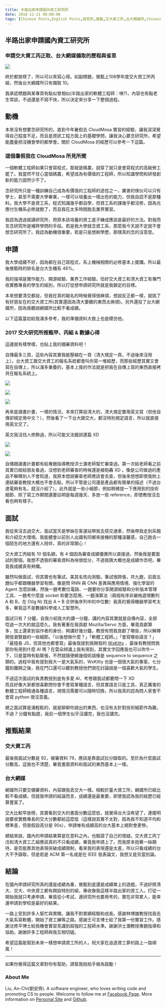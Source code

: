 ```yaml
---
title: 半路出家申請國內資工研究所
date: 2018-11-21 00:00:00
tags: [Chinese Posts,English Posts,研究所,推甄,交大資工所,台大網媒所,Chinese,]
---
```



## 半路出家申請國內資工研究所

### 申請交大資工丙正取、台大網媒備取的歷程與省思

<img class="dz t u gn ak" src="https://miro.medium.com/max/2360/0*Lo7EBvEhg4nzf9fg.jpg" role="presentation"><br/>

終於都放榜了，所以可以來寫心得。如副標題，推甄上108學年度交大資工所丙組，然後台大網媒所只有備取 10。

我承認標題與某專頁有點似曾相似(半路出家的軟體工程師：咦?)，內容也有點老生常談，不過還是不寫不快，所以決定來分享一下整個過程。

## 動機

本來沒有想要念研究所的，直到今年暑假去 CloudMosa 實習的經驗，讓我深深覺得自己程度不足，而且是資訊工程方面上的基礎學問，讓我決心要念研究所，希望能盡量把沒機會學的都學會。關於 CloudMosa 的經歷可以參考一下這篇。

### <div class="cd ip cj ck iq cm">這個暑假我在 CloudMosa 所見所聞</div>

一個軟體工程師如果只會寫程式，那就是碼農，說穿了就只是會寫程式的高級勞工罷了。我當然不甘心當個碼農，希望成為有價值的工程師，所以知識學問和研發創新的能力固然少不了。

念研究所只是一種訓練自己成為有價值的工程師的途徑之一，厲害的傢伙可以只有學士，甚至不需要大學畢業，一樣可以培養出一樣出色的能力，但我自認不是那種料。我大學不是資工系，程式知識幾乎都自學，但資工系的課幾乎都沒修，因為光應付生機系必修就飽了，而且我花太多時間跑去業界實習。

我認為透過就讀研究所，把原本該培養的資工底子練成應該是最好的方法。對我而言念研究所是補齊學問的手段。若是我大學就念資工系，那麼我今天說不定就不會想念研究所了。我認為動機很重要，若是只是想刷學歷，那樣真的念的沒意思。

## 申請

我大學成績不好，因為都在自己寫程式，系上機械相關的必修基本上擺爛。所以最後推甄時的排名是台大生機系 46%。

我的強項是實作能力、開源經驗、業界工作經驗。恰好交大資工和清大資工有專門收實務專長的學生的組別，所以打從想申請研究所就是我鎖定的目標。

本來想要清交都投，但我在真的報名的時候覺得很麻煩，想說反正都一樣，就挑了有好朋友在的交大資工所(其實還因為清大要繳的東西太麻煩)。另外還投了台大網媒所，因為我聽說網媒所比較不看成績。

以下這篇當初給我滿多參考，我的準備資料大致上也是模仿他。

### <div class="cd ip cj ck iq cm">2017 交大研究所推甄甲、丙組 &amp; 數據心得</div>

這邊就有樣學樣，也貼上我的備審資料吧！

自傳最多三頁，這些內容其實我能壓縮在一頁（清大規定一頁，不過後來沒用上）。台大資工跟交大資工的報名系統都會叫你寫一堆經歷，而那些經歷其實又會寫在自傳上，所以滿多重疊的，基本上我的作法就是把我在自傳上寫的東西直接拷貝在報名系統上。

<img class="dz t u gn ak" src="https://miro.medium.com/max/2364/1*nYUAUK9ekq0QW47AQH7DsQ.png" role="presentation"><br/>

<img class="dz t u gn ak" src="https://miro.medium.com/max/2348/1*ZcWIkea6xeUUSD63F4MA4A.png" role="presentation"><br/>

<img class="dz t u gn ak" src="https://miro.medium.com/max/2364/1*RYP49rDuOhp72QMWABEuhg.png" role="presentation"><br/>

再來是讀書計畫，一樣的情況，本來打算投清大的，清大規定要用英文寫（但他自傳卻規定用中文？），然後看了一下台大跟交大，都沒特別規定語言，所以就直接用英文交了。

英文我沒找人修飾過，所以可能文法錯誤連篇 XD

<img class="dz t u gn ak" src="https://miro.medium.com/max/2420/1*00detiJERY0g2ZKt0kGr3A.png" role="presentation"><br/>

<img class="dz t u gn ak" src="https://miro.medium.com/max/2416/1*mcjVBUWIX1yRqacpSTiMLg.png" role="presentation"><br/>

自傳跟讀書計畫都有給專題指導教授洪士灝老師幫忙審查過。第一次給老師看之前其實已經給朋友看過，沒想到老師審查的時候還是被砲轟 XD 。像是公司做過的產品不解釋別人不會知道，我原本想說審查老師應該會去查，但後來想想即使我附上連結審查教授大概也不會去點，所以不管是公司還是產品都有簡單的描述（不過台達電夠有名，就沒介紹了）。此外就是一些小細節，例如稍微提一下應用到的技術細節、除了寫工作期間還要註明是每週幾天、多放一些 reference，即使教授沒去看也夠有樣子。

## 面試

我從來沒去過交大，面試當天是學姊在客運站帶我去搭交通車，然後帶我走到系館和介紹交大環境。我能體會以前別人出國有同鄉來接機的那種溫馨感，自己跑去一個陌生的地方還有人陪伴，真的非常開心！

交大資工丙組有 10 個名額，有 4 個因為審查成績優異所以直接過，然後我是要面試的那個。我想不透我的審查資料為啥很低分，不過我猜大概也是成績作祟吧，畢竟我成績真有夠爛。

雖然叫做面試，但其實也有筆試，美其名性向測驗。筆試很誇張，共九題，前面五題似乎都跟機器學習有關，像是問 RNN 與 CNN 差異與應用情境、強化學習的 Agent 怎麼訓練，然後一題考數位電路、一題要你分享開源經驗和分析版本管理工具、一題考什麼是 socket 和要怎麼用、一題演算法（兩個有序非嚴格遞增數列 A 和 B，在 O(lg N) 找出 A + B 合併後序列中的中位數）我真的覺得機器學習考太多，畢竟這不是數據科學或人工智慧所。

面試只有 7 分鐘，自我介紹我大約講一分鐘，講的內容其實就是自傳內容，全部唸過一次大約就這麼久。我有著重在我貢獻 Mozilla/Servo 方面，畢竟貢獻算多，加上還拿到協作者的身份，夠講好幾分鐘。教授有問我貢獻了哪些，所以解釋開發瀏覽器的一些細節。「以後想做什麼？」「軟體工程師。」「會寫哪些語言？」「最擅長 JS，但其他也都會寫」最後我提到我開發的 <a href="https://github.com/weather-bot/WxKitty" class="dj by lc ld le lf" target="_blank" rel="noopener nofollow">WxKitty</a> ，最後有教授問我那你有用到什麼 AI 嗎？在雲朵辨識上我有用到，其實文字回應我也可以吹牛一下，只是當時有點緊張，不然就隨便繞幾個術語像是 sequence to sequence 之類的。過程中我有提到我大一是大氣系的，WxKitty 也是一個很大氣的專案，七分鐘到離開之後，我在門口還可以聽到教授他們很在討論說是一個喜歡大氣的學生。

不過這次面試的負責教授到底有多愛 AI，考卷跟面試都要問一下 XD<br>而且好像大家都很喜歡問你會不會寫某種語言，但其實語言只是工具，真正厲害的軟體工程師精通各種語言，視情況需要可以隨時切換，所以我真的認為問人家會不會寫 python 很沒意義。

總之面試算是滿輕鬆的，就是聊聊你說出的東西，也沒有太針對技術細節作為難，不過 7 分鐘有點趕，我前一個學生似乎沒講完，我也沒講完。

## 推甄結果

### 交大資工丙

最後我面試分數是 92，被審資料 79，應該是靠面試拉分錄取的。至於為什麼面試分數高，這我也不清楚，畢竟書面資料和面試的東西基本上一樣。

### 台大網媒

網媒所只要交備審資料，內容跟我丟交大一樣。相較於臺大資工所，網媒所已經比較不看成績，但就我申請的結論而言，成績還是最重要，即使我認為我的經歷已經算豐富了。

交大比較早放榜，其實看到交大的書面分數這麼低，就覺得台大沒希望了，連擺明說要收實務專長的交大分數都給這麼低（這樣說其實不太對，因為我不知道平均和標準差，但我假設高分是 90s），申請唯有成績高的台大基本上絕對會更慘。

總結來說，國內的申請結果算是在意料之內，也驗證了自己的懷疑。交大資工丙丁戊和清大資工乙組應該真的不只看成績，畢竟我申請上了。而我原本抱著一絲期待，是否能靠其他表現突破成績限制，看來我的表現還是太差，所以只看成績的台大不予錄取，但是若是 ACM 第一名或是在 IEEE 發表論文，我想又是另當別論。

## 結論

在國內申請研究所真的還是成績為重，推甄到底還是成績單上的遊戲，不過好險清大、交大、中央資工都有開設特別的組，專收像我這樣半路出家的資工人。打從一開始我就只考慮申請，畢竟從小考試，連研究所也要用考的，實在非常累人，能幸運申請到學校是最好的結果。

一路上受到許多人幫忙與賞賜，讓我不對累績經驗和成長。感謝林博雄教授找我去大氣系寫軟體，開始了資工練等之路。感謝王可言博士給了我第一份實習工作。感謝沈修平博士給我機會實習見識到超強的工程師水準。謝謝洪士灝教授專題指導和協助。謝謝許多工程師與我互相切磋。

希望這篇能幫到未來一樣想申請資工所的人，祝大家在追逐資工夢的路上一路順風！

---

如果你覺得這篇文章對你有幫助，請幫我拍拍手做為鼓勵！

### About Me

Liu, An-Chi(劉安齊). A software engineer, who loves writing code and promoting CS to people. Welcome to follow me at <a href="https://www.facebook.com/CodingNeutrino/" class="dj by lc ld le lf" target="_blank" rel="noopener nofollow">Facebook Page</a>. More information on <a href="http://tigercosmos.xyz/" class="dj by lc ld le lf" target="_blank" rel="noopener nofollow">Personal Site</a> and <a href="https://github.com/tigercosmos" class="dj by lc ld le lf" target="_blank" rel="noopener nofollow">Github</a>.